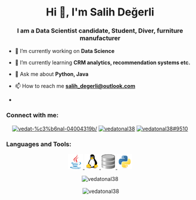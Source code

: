 <h1 align="center">Hi 👋, I'm Salih Değerli</h1>
<h3 align="center">I am a Data Scientist candidate, Student, Diver, furniture manufacturer </h3>

- 🔭 I’m currently working on **Data Science**

- 🌱 I’m currently learning **CRM analytics, recommendation systems etc.**

- 💬 Ask me about **Python, Java**

- 📫 How to reach me **salih_degerli@outlook.com**
- 
<h3 align="left">Connect with me:</h3>
<p align="center">
<a href="https://www.linkedin.com/in/salihdegerli/" target="blank"><img align="center" src="https://cdn.jsdelivr.net/npm/simple-icons@3.0.1/icons/linkedin.svg" alt="vedat-%c3%b6nal-04004319b/" height="30" width="40" /></a>
<a href="https://salihdegerli.medium.com" target="blank"><img align="center" src="https://cdn.jsdelivr.net/npm/simple-icons@3.0.1/icons/medium.svg" alt="vedatonal38" height="30" width="40" /></a>
<a href="https://www.kaggle.com/salihdegerli" target="blank"><img align="center" src="https://cdn.jsdelivr.net/npm/simple-icons@3.0.1/icons/kaggle.svg" alt="vedatonal38#9510" height="30" width="40" /></a>
</p>

<h3 align="left">Languages and Tools:</h3>

<p align="center"> 
<a href="https://www.java.com" target="_blank"> <img src="https://raw.githubusercontent.com/devicons/devicon/master/icons/java/java-original.svg" alt="java" width="40" height="40"/> </a> 
<a href="https://www.linux.org/" target="_blank"> <img src="https://raw.githubusercontent.com/devicons/devicon/master/icons/linux/linux-original.svg" alt="linux" width="40" height="40"/> </a> 
<a href="https://www.sqlite.com/" target="_blank"> <img src="https://github.com/sqlitebrowser/sqlitebrowser/raw/master/src/icons/sqlitebrowser.png" alt="sqlite" width="40" height="40"/> </a> 
<a href="https://www.python.org" target="_blank"> <img src="https://raw.githubusercontent.com/devicons/devicon/master/icons/python/python-original.svg" alt="python" width="40" height="40"/> </a>
</p>

<p align="center"><img align="center" src="https://github-readme-stats.vercel.app/api/top-langs?username=degerlisalih&show_icons=true&locale=en&layout=compact" alt="vedatonal38" /></p>

<p align="center">&nbsp;<img align="center" src="https://github-readme-stats.vercel.app/api?username=degerlisalih&show_icons=true&locale=en" alt="vedatonal38" /></p>

